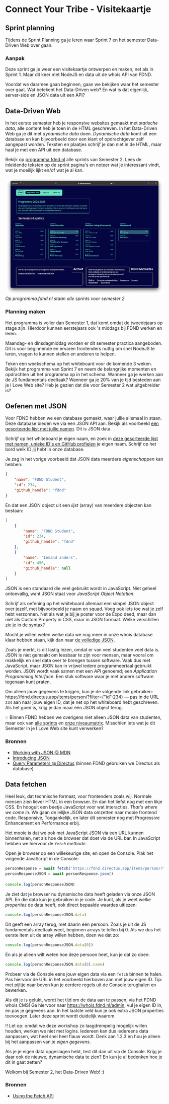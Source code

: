 
# Connect Your Tribe - Visitekaartje

## Sprint planning

Tijdens de Sprint Planning ga je leren waar Sprint 7 en het semester Data-Driven Web over gaan.


### Aanpak

Deze sprint ga je weer een visitekaartje ontwerpen en maken, net als in Sprint 1. Maar dit keer met NodeJS en data uit de whois API van FDND.

Voordat we daarmee gaan beginnen, gaan we bekijken waar het semester over gaat. Wat betekent het Data-Driven web? En wat is dat eigenlijk, server-side en JSON data uit een API?

<!-- Leren over Server-Side, JSON, Fetch en de WHOIS database -->


## Data-Driven Web

In het eerste semester heb je responsive websites gemaakt met _statische data_, alle content heb je toen in de HTML geschreven. In het Data-Driven Web ga je dit met _dynamische data_ doen. _Dynamische data_ komt uit een database en kan bijvoorbeeld door een klant of opdrachtgever zelf aangepast worden. Teksten en plaatjes schrijf je dan niet in de HTML, maar haal je met een API uit een database.

Bekijk op [programma.fdnd.nl](https://programma.fdnd.nl/) alle sprints van Semester 2. Lees de inleidende teksten op de sprint pagina's en noteer wat je interessant vindt, wat je moeilijk lijkt en/of wat je al kan.

![](programma.fdnd.png)
_Op programma.fdnd.nl staan alle sprints voor semester 2_

### Planning maken

Het programma is voller dan Semester 1, dat komt omdat de tweedejaars op stage zijn. Hierdoor kunnen eerstejaars ook 's middags bij FDND werken en leren. 

Maandag- en dinsdagmiddag worden er dit semester practica aangeboden. Dit is voor beginnende en ervaren frontenders nuttig om snel NodeJS te leren, vragen te kunnen stellen en anderen te helpen.

Teken een weekschema op het whiteboard voor de komende 3 weken. Bekijk het programma van Sprint 7 en neem de belangrijke momenten en opdrachten uit het programma op in het schema. Wanneer ga je werken aan de JS fundamentals deeltaak? Wanneer ga je 20% van je tijd besteden aan je I Love Web site? Heb je gezien dat die voor Semester 2 wat uitgebreider is?


## Oefenen met JSON

Voor FDND hebben we een database gemaakt, waar jullie allemaal in staan. Deze database bieden we via een JSON API aan. Bekijk als voorbeeld [een gesorteerde lijst met jullie namen](https://fdnd.directus.app/items/person/?fields=name&filter={%22_and%22:[{%22squads%22:{%22squad_id%22:{%22tribe%22:{%22name%22:%22FDND%20Jaar%201%22}}}},{%22squads%22:{%22squad_id%22:{%22cohort%22:%222425%22}}}]}&sort=name). Dit is JSON data.

Schrijf op het whiteboard je eigen naam, en zoek in [deze gesorteerde lijst met namen, unieke ID's en GitHub profielen](https://fdnd.directus.app/items/person/?fields=id,name,github_handle&filter={%22_and%22:[{%22squads%22:{%22squad_id%22:{%22tribe%22:{%22name%22:%22FDND%20Jaar%201%22}}}},{%22squads%22:{%22squad_id%22:{%22cohort%22:%222425%22}}}]}&sort=name) je eigen naam. Schrijf op het bord welk ID jij hebt in onze database.

Je zag in het vorige voorbeeld dat JSON data meerdere _eigenschappen_ kan hebben:

```json
{
	"name": "FDND Student",
	"id": 234,
	"github_handle": "fdnd"
}
```

En dat een JSON object uit een _lijst_ (array) van meerdere objecten kan bestaan:

```json
[
	{
		"name": "FDND Student",
		"id": 234,
		"github_handle": "fdnd"
	},
	{
		"name": "Iemand anders",
		"id": 456,
		"github_handle": null
	}
]
```

JSON is een standaard die veel gebruikt wordt in JavaScript. Niet geheel ontoevallig, want JSON staat voor _JavaScript Object Notation_.

Schrijf als oefening op het whiteboard allemaal een simpel JSON object over jezelf, met bijvoorbeeld je naam en squad. Voeg ook iets toe wat je zelf hebt verzonnen. Net als wat je bij je poster voor de Expo deed, maar dan niet als Custom Property in CSS, maar in JSON formaat. Welke verschillen zie je in de syntax?

Mocht je willen weten welke data we nog meer in onze whois database klaar hebben staan, kijk dan naar [de volledige JSON](https://fdnd.directus.app/items/person/?fields=*,squads.squad_id.name,squads.squad_id.cohort&filter={%22_and%22:[{%22squads%22:{%22squad_id%22:{%22tribe%22:{%22name%22:%22FDND%20Jaar%201%22}}}},{%22squads%22:{%22squad_id%22:{%22cohort%22:%222425%22}}}]}&sort=name).

Zoals je merkt, is dit lastig lezen, omdat er van veel studenten veel data is. JSON is niet gemaakt om leesbaar te zijn voor mensen, maar vooral om makkelijk en snel data over te brengen tussen software. Vaak dus met JavaScript, maar JSON kan in vrijwel iedere programmeertaal gebruikt worden. JSON wordt vaak samen met een _API_ genoemd; een _Application Programming Interface_. Een stuk software waar je met andere software tegenaan kunt praten.

Om alleen jouw gegevens te krijgen, kun je de volgende link gebruiken: https://fdnd.directus.app/items/person/?filter={"id":234} — pas in de URL `234` aan naar jouw eigen ID, dat je net op het whiteboard hebt geschreven. Als het goed is, krijg je dan maar één JSON object terug.

💡 Binnen FDND hebben we overigens niet alleen JSON data van studenten, maar ook van [alle sprints](https://programma.fdnd.nl/api/data-driven-web/connect-your-tribe) en [onze niveaumatrix](https://niveaumatrix.fdnd.nl/niveaumatrix.json). Misschien iets wat je dit Semester in je I Love Web site kunt verwerken?


### Bronnen

- [Working with JSON @ MDN](https://developer.mozilla.org/en-US/docs/Learn_web_development/Core/Scripting/JSON)
- [Introducing JSON](https://www.json.org/json-en.html)
- [Query Parameters @ Directus](https://directus.io/docs/guides/connect/query-parameters) (binnen FDND gebruiken we Directus als database)


## Data fetchen

Heel leuk, dat technische formaat, voor frontenders zoals wij. Normale mensen zien liever HTML in een browser. En dan het liefst nog met een likje CSS. En hooguit een beetje JavaScript voor wat interacties. _That's where we come in._ We gaan de lelijke JSON data omzetten naar mooie frontend code. Responsive, Toegankelijk, en later dit semester nog met Progressive Enhancement en Performance erbij.

Het mooie is dat we ook met JavaScript JSON via een URL kunnen binnenhalen, net als hoe de browser dat doet via de URL bar. In JavaScript hebben we hiervoor de _`fetch` methode_.

Open je browser op een willekeurige site, en open de Console. Plak het volgende JavaScript in de Console:

```js
personResponse = await fetch('https://fdnd.directus.app/items/person/?filter={"id":234}')
personResponseJSON = await personResponse.json()

console.log(personResponseJSON)
```

Je ziet dat je browser nu dynamische data heeft geladen via onze JSON API. En die data kun je gebruiken in je code. Je kunt, als je weet welke _properties_ de data heeft, ook direct bepaalde waardes uitlezen:

```js
console.log(personResponseJSON.data)
```

Dit geeft een array terug, met daarin één persoon. Zoals je uit de JS fundamentals deeltaak weet, beginnen arrays te tellen bij 0. Als we dus het eerste item uit de array willen hebben, doen we dat zo:

```js
console.log(personResponseJSON.data[0])
```

En als je alleen wilt weten hoe deze persoon heet, kun je dat zo doen:

```js
console.log(personResponseJSON.data[0].name)
```

Probeer via de Console eens jouw eigen data via een `fetch` binnen te halen. Pas hiervoor de URL in het voorbeeld hierboven aan met jouw eigen ID. Tip: met pijltje naar boven kun je eerdere regels uit de Console terughalen en bewerken.

Als dit je is gelukt, wordt het tijd om de data aan te passen, via het FDND whois CMS! Ga hiervoor naar https://whois.fdnd.nl/admin, vul je eigen ID in, en pas je gegevens aan. In het laatste veld kun je ook extra JSON properties toevoegen. Later deze sprint wordt duidelijk waarom.

‼️ Let op: omdat we deze workshop zo laagdrempelig mogelijk willen houden, werken we niet met logins. Iedereen kan dus iedereens data aanpassen, wat heel snel heel flauw wordt. Denk aan 1.2.3 en hou je alleen bij het aanpassen van je _eigen gegevens_.

Als je je eigen data opgeslagen hebt, test dit dan uit via de Console. Krijg je daar ook de nieuwe, dynamische data te zien? En kun je al bedenken hoe je dit in gaat zetten?

Welkom bij Semester 2, het Data-Driven Web! :)

### Bronnen

- [Using the Fetch API](https://developer.mozilla.org/en-US/docs/Web/API/Fetch_API/Using_Fetch)